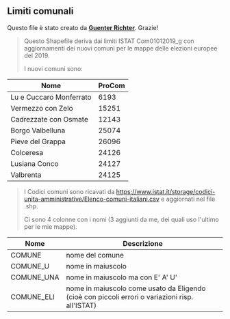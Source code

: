 ## Limiti comunali

Questo file è stato creato da [**Guenter Richter**](https://twitter.com/grichter). Grazie!

> Questo Shapefile deriva dai limiti ISTAT Com01012019_g con aggiornamenti dei nuovi comuni per le mappe delle elezioni europee del 2019.
>
> I nuovi comuni sono:

| Nome | ProCom |
| --- | --- |
| Lu e Cuccaro Monferrato | 6193 |
| Vermezzo con Zelo | 15251 |
| Cadrezzate con Osmate | 12143 |
| Borgo Valbelluna | 25074 |
| Pieve del Grappa | 26096 |
| Colceresa |  24126 |
| Lusiana Conco | 24127 |
| Valbrenta | 24125 |

>
> I Codici comuni sono ricavati da https://www.istat.it/storage/codici-unita-amministrative/Elenco-comuni-italiani.csv e aggiornati nel file .shp.
>
> Ci sono 4 colonne con i nomi (3 aggiunti da me, dei quali uso l'ultimo per le mie mappe).

| Nome | Descrizione |
| --- | --- |
| COMUNE | nome del comune |
| COMUNE_U | nome in maiuscolo |
| COMUNE_UNA | nome in maiuscolo ma con E' A' U'  |
| COMUNE_ELI | nome in maiuscolo come usato da Eligendo (cioè con piccoli errori o variazioni risp. all'ISTAT) |
